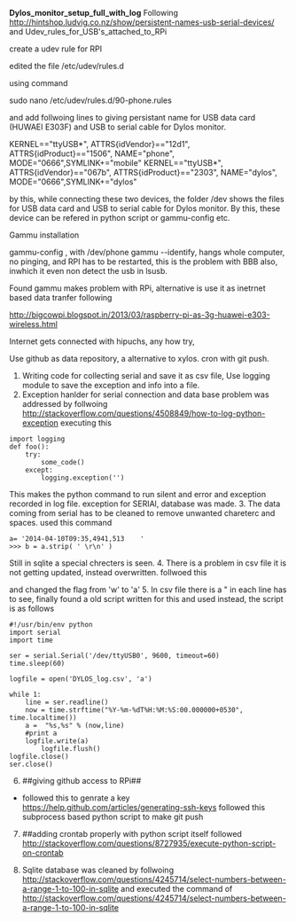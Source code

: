 **Dylos_monitor_setup_full_with_log**
Following http://hintshop.ludvig.co.nz/show/persistent-names-usb-serial-devices/ and Udev_rules_for_USB's_attached_to_RPi 

create a udev rule for RPI

edited the file /etc/udev/rules.d

using command

sudo nano /etc/udev/rules.d/90-phone.rules

and add follwoing lines to giving persistant name for USB data card (HUWAEI E303F) and USB to serial cable for Dylos monitor.

KERNEL=="ttyUSB*", ATTRS{idVendor}=="12d1", ATTRS{idProduct}=="1506", NAME="phone", MODE="0666",SYMLINK+="mobile"
KERNEL=="ttyUSB*", ATTRS{idVendor}=="067b", ATTRS{idProduct}=="2303", NAME="dylos", MODE="0666",SYMLINK+="dylos"

by this, while connecting these two devices, the folder /dev shows the files for USB data card and USB to serial cable for Dylos monitor. By this, these device can be refered in python script or gammu-config etc.

Gammu installation

gammu-config , with /dev/phone 
gammu --identify, hangs whole computer, no pinging, and RPI has to be restarted, this is the problem with BBB also, inwhich it even non detect the usb in lsusb.


Found gammu makes problem with RPi, alternative is use it as inetrnet based data tranfer following

http://bigcowpi.blogspot.in/2013/03/raspberry-pi-as-3g-huawei-e303-wireless.html

Internet gets connected with hipuchs, any how try,

Use github as data repository, a alternative to xylos.
cron with git push.
1. Writing code for collecting serial and save it as csv file, Use logging module to save the exception and info into a file. 
2. Exception hanlder for serial connection and data base problem was addressed by follwoing 
http://stackoverflow.com/questions/4508849/how-to-log-python-exception
executing this

```
import logging 
def foo():
    try:
        some_code()
    except:
        logging.exception('')
```
This makes the python command to run silent and error and exception recorded in log file. exception for SERIAl, database was made.
3. The data coming from serial has to be cleaned to remove unwanted chareterc and spaces. used this command

```
a= '2014-04-10T09:35,4941,513    '
>>> b = a.strip( ' \r\n' )
```
Still in sqlite a special chrecters is seen.
4. There is a problem in csv file it is not getting updated, instead overwritten. follwoed this

and changed the flag from 'w' to 'a'
5. In csv file there is a " in each line has to see, finally found a old script written for this and used instead, the script is as follows

```
#!/usr/bin/env python
import serial
import time

ser = serial.Serial('/dev/ttyUSB0', 9600, timeout=60)
time.sleep(60)

logfile = open('DYLOS_log.csv', 'a')

while 1:
	line = ser.readline() 
	now = time.strftime("%Y-%m-%dT%H:%M:%S:00.000000+0530", time.localtime())
	a =  "%s,%s" % (now,line)
	#print a	
	logfile.write(a)
        logfile.flush()    
logfile.close()
ser.close()

```
6. ##giving github access to RPi##
- followed this to genrate a key
https://help.github.com/articles/generating-ssh-keys
followed this subprocess based python script to make git push
7. ##adding crontab properly with python script itself 
followed
http://stackoverflow.com/questions/8727935/execute-python-script-on-crontab

3. Sqlite database was cleaned by follwoing 
http://stackoverflow.com/questions/4245714/select-numbers-between-a-range-1-to-100-in-sqlite 
and executed the command of
http://stackoverflow.com/questions/4245714/select-numbers-between-a-range-1-to-100-in-sqlite